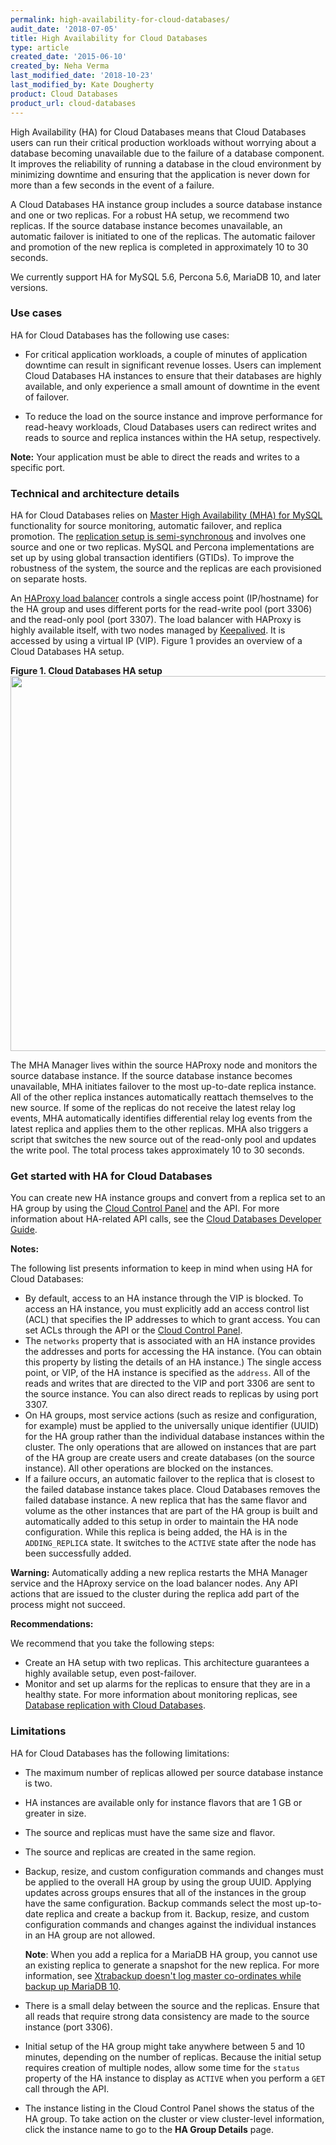 ```yaml
---
permalink: high-availability-for-cloud-databases/
audit_date: '2018-07-05'
title: High Availability for Cloud Databases
type: article
created_date: '2015-06-10'
created_by: Neha Verma
last_modified_date: '2018-10-23'
last_modified_by: Kate Dougherty
product: Cloud Databases
product_url: cloud-databases
---
```


High Availability (HA) for Cloud Databases means that Cloud Databases users
can run their critical production workloads without worrying about a
database becoming unavailable due to the failure of a database component. It
improves the reliability of running a database in the cloud environment by
minimizing downtime and ensuring that the application is never down for more
than a few seconds in the event of a failure.

A Cloud Databases HA instance group includes a source database instance and
one or two replicas. For a robust HA setup, we recommend two replicas. If the
source database instance becomes unavailable, an automatic failover is
initiated to one of the replicas. The automatic failover and promotion of the
new replica is completed in approximately 10 to 30 seconds.

We currently support HA for MySQL 5.6, Percona 5.6, MariaDB 10, and later
versions.

### Use cases

HA for Cloud Databases has the following use cases:

-   For critical application workloads, a couple of minutes of
    application downtime can result in significant revenue losses. Users can
    implement Cloud Databases HA instances to ensure that their databases are
    highly available, and only experience a small amount of downtime
    in the event of failover.

-   To reduce the load on the source instance and improve performance for
    read-heavy workloads, Cloud Databases users can redirect writes and reads
    to source and replica instances within the HA setup, respectively.

**Note:** Your application must be able to direct the reads and
writes to a specific port.

### Technical and architecture details

HA for Cloud Databases relies on [Master High Availability (MHA) for
MySQL](https://code.google.com/p/mysql-master-ha/) functionality for
source monitoring, automatic failover, and replica promotion. The
[replication setup is
semi-synchronous](https://dev.mysql.com/doc/refman/5.6/en/replication-semisync.html)
and involves one source and one or two replicas. MySQL and Percona
implementations are set up by using global transaction identifiers
(GTIDs). To improve the robustness of the system, the source and the replicas
are each provisioned on separate hosts.

An [HAProxy load balancer](http://www.haproxy.org/) controls a
single access point (IP/hostname) for the HA group and uses different
ports for the read-write pool (port 3306) and the read-only pool (port 3307).
The load balancer with HAProxy is highly available itself, with two
nodes managed by [Keepalived](http://keepalived.org/). It is accessed
by using a virtual IP (VIP). Figure 1 provides an overview of a Cloud Databases
HA setup.

**Figure 1. Cloud Databases HA setup**
<img src="{% asset_path cloud-databases/high-availability-for-cloud-databases/HighAvailabilityforCloudDatabases1b.png %}" width="600" />

The MHA Manager lives within the source HAProxy node and monitors the
source database instance. If the source database instance becomes
unavailable, MHA initiates failover to the most up-to-date replica instance.
All of the other replica instances automatically reattach themselves to the new
source. If some of the replicas do not receive the latest relay log
events, MHA automatically identifies differential relay log events from
the latest replica and applies them to the other replicas. MHA also
triggers a script that switches the new source out of the read-only pool
and updates the write pool. The total process takes approximately 10 to 30
seconds.

### Get started with HA for Cloud Databases

You can create new HA instance groups and convert from a replica set to an HA
group by using the [Cloud Control
Panel](/how-to/manage-cloud-databases-ha-groups-in-the-cloud-control-panel)
and the API. For more information about HA-related API calls, see the [Cloud
Databases Developer
Guide](https://developer.rackspace.com/docs/cloud-databases/v1/developer-guide/#high-availability-instance-group).

**Notes:**

The following list presents information to keep in mind when using HA for
Cloud Databases:

-   By default, access to an HA instance through the VIP is blocked. To access
    an HA instance, you must explicitly add an access control list (ACL) that
    specifies the IP addresses to which to grant access. You can set ACLs
    through the API or the [Cloud Control Panel](http://login.rackspace.com/).
-   The `networks` property that is associated with an HA instance provides
    the addresses and ports for accessing the HA instance. (You can obtain
    this property by listing the details of an HA instance.) The single access
    point, or VIP, of the HA instance is specified as the `address`. All of
    the reads and writes that are directed to the VIP and port 3306 are sent
    to the source instance. You can also direct reads to replicas by using port
    3307.
-   On HA groups, most service actions (such as resize and configuration, for
    example) must be applied to the universally unique identifier (UUID) for
    the HA group rather than the individual database instances within the
    cluster. The only operations that are allowed on instances that are part
    of the HA group are create users and create databases (on the source
    instance). All other operations are blocked on the instances.
-   If a failure occurs, an automatic failover to the replica that is closest
    to the failed database instance takes place. Cloud Databases
    removes the failed database instance. A new replica that has the same
    flavor and volume as the other instances that are part of the HA
    group is built and automatically added to this setup in order
    to maintain the HA node configuration. While this replica is being added,
    the HA is in the `ADDING_REPLICA` state. It switches to the `ACTIVE` state
    after the node has been successfully added.

**Warning:** Automatically adding a new replica restarts the MHA Manager
service and the HAproxy service on the load balancer nodes. Any API actions
that are issued to the cluster during the replica add part of the process
might not succeed.

**Recommendations:**

We recommend that you take the following steps:

-   Create an HA setup with two replicas. This architecture guarantees a highly
    available setup, even post-failover.
-   Monitor and set up alarms for the replicas to ensure that they are
    in a healthy state. For more information about monitoring replicas, see
    [Database replication with Cloud
    Databases](/how-to/database-replication-with-cloud-databases).

### Limitations

HA for Cloud Databases has the following limitations:

-   The maximum number of replicas allowed per source database instance is two.
-   HA instances are available only for instance flavors that are 1 GB
    or greater in size.
-   The source and replicas must have the same size and flavor.
-   The source and replicas are created in the same region.
-   Backup, resize, and custom configuration commands and changes must be
    applied to the overall HA group by using the group UUID. Applying updates
    across groups ensures that all of the instances in the group have the same
    configuration. Backup commands select the most up-to-date replica and
    create a backup from it. Backup, resize, and custom configuration commands
    and changes against the individual instances in an HA group are not
    allowed.

    **Note**: When you add a replica for a MariaDB HA group, you cannot use an
    existing replica to generate a snapshot for the new replica. For
    more information, see [Xtrabackup doesn't log master co-ordinates while
    backup up MariaDB
    10](https://bugs.launchpad.net/percona-xtrabackup/+bug/1404484).

-   There is a small delay between the source and the replicas. Ensure that
    all reads that require strong data consistency are made to the source
    instance (port 3306).
-   Initial setup of the HA group might take anywhere between 5 and 10
    minutes, depending on the number of replicas. Because the initial setup
    requires creation of multiple nodes, allow some time for the `status`
    property of the HA instance to display as `ACTIVE` when you perform a
    `GET` call through the API.
-   The instance listing in the Cloud Control Panel shows the status
    of the HA group. To take action on the cluster or view
    cluster-level information, click the instance name to go to the **HA Group
    Details** page.
